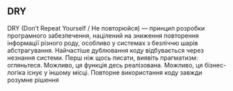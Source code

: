 ## DRY

DRY (Don’t Repeat Yourself / Не повторюйся) — принцип розробки програмного забезпечення, націлений на зниження повторення інформації різного роду, особливо у системах з безліччю шарів абстрагування. Найчастіше дублювання коду відбувається через незнання системи. Перш ніж щось писати, виявіть прагматизм: огляньтеся. Можливо, ця функція десь реалізована. Можливо, ця бізнес-логіка існує у іншому місці. Повторне використання коду завжди розумне рішення